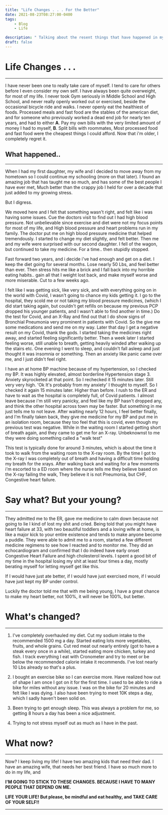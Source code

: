 ```yaml
---
title: "Life Changes . . . For the Better"
date: 2021-08-23T08:27:00-0400
tags: 
    - Blog 
    - Life

description: " Talking about the resent things that have happened in my life, and the impacts they have had on my life choices."
draft: false
---
```


# Life Changes . . . 
----

I have never been one to really take care of myself. I tend to care for others
before I even consider my own self. I have always been quite overweight, for most
of my life. I never took Gym seriously in Middle School and High School, and
never really openly worked out or exercised, beside the occasional bicycle
ride and walks. I never openly eat the healthiest of foods. Processed meals and
fast food are the stables of the american diet, and for someone who previously
worked a dead end job for nearly ten years, and had to either **A**. Pay my own
bills with the very limited amount of money I had to myself, **B**. Split bills with
roommates, Most processed food and fast food were the cheapest things I could
afford. Now that i'm older, I completely regret it.

## What happened..
----

When I had my first daughter, my wife and I decided to move away from my hometown
so I could continue my schooling (more on that later). I found an amazing job
that has taught me so much, and has some of the best people I have ever met,
Much better than the crappy job I held for over a decade that just added to my
growing stress. 

But I digress. 

We moved here and I felt that something wasn't right, and felt like i was
having some issues. Cue the doctors visit to find out I had high blood
pressure. Not unbelievable since exercise and diet were not my focus points for
most of my life, and High blood pressure and heart problems run in my family.
The doctor put me on high blood pressure medicine that helped tremendously.
I started to change my diet slightly, and felt better. Then me and my wife were
surprised with our second daughter. I fell of the wagon, but continued to take
my medicine. For a time.. then stupidly stopped. 

Fast forward two years, and i decide i've had enough and get on a diet.
I keep the diet going for several months. Lose nearly 50 Lbs, and feel better
than ever. Then stress hits me like a brick and I fall back into my horrible
eating habits.. gain all that I weight lost back, and make myself worse and more
miserable. Cut to a few weeks ago. 

I felt like I was getting sick, like very sick, and with everything going
on in the world with Covid, I wasn't going to chance my kids getting it. I go
to the hospital, they scold me or not taking my blood pressure medicines,
(which I did start taking again, but couldn't get refills on because my
previous PCP dropped his younger patients, and I wasn't able to find another in
time.) Do the test for Covid, and an X-Ray and find out that I do show signs of
Bronchial Pneumonia very prominent in patients with Covid. So the give me
some medications and send me on my way. Later that day I get a negative result
on my Covid, thank the gods. I started taking the medicines right
away, and started feeling significantly better. Then a week later I started feeling
worse, still unable to breath, getting heavily winded after walking up the
stairs etc. One evening I went to sleep, and couldn't fall asleep and just
thought it was insomnia or something. Then an anxiety like panic came over me,
and I just didn't feel right.

I have an at home BP machine because of my hypertension, so I checked my BP. It
was highly elevated, almost borderline Hypertension stage 3. Anxiety
skyrocketed at that point. So I rechecked it 15 minutes later. Still very very
high. 'Ok It's probably from my anxiety' I thought to myself. So I checked it
again 15 minutes later. Higher than before. I rush to the ER and have to wait
as the hospital is completely full, of Covid patients. I almost leave because
i'm still very panicky, and feel like my BP hasn't dropped any, and think the other hospital across town may be faster. But something in me just tells me to not leave. After waiting nearly 12 hours, I feel better finally, and I'm finally taken back, they give me medicine for my BP and put me in an isolation room, because they too feel that this is covid, even though my previous test was negative. While in the waiting room I started getting short of breath again, and they came to get me for an X-ray. Unbeknownst to me they were doing something called a "walk test"

This test is typically done for around 3 minutes, which is about the time it
took to walk from the waiting room to the X-ray room. By the time I got to the
X-ray I was completely out of breath and having a difficult time holding my
breath for the xrays. After walking back and waiting for a few moments i'm escorted to a ED
room where the nurse tells me they believe based on the X-ray failing the walk,
They believe it is not Pneumonia, but CHF, Congestive heart failure.

# Say what? But your young?
----

They admitted me to the ER, gave me medicine to calm down because not going to
lie I kind of lost my shit and cried. Being told that you might have heart
failure at 33, with two beautiful toddlers and a loving wife at home, is like
a major kick to your entire existence and tends to make anyone become a puddle.
They were able to admit me to a room, started a few different medicine
regimens to see how I reacted and to monitor me. They did an echocardiogram and
confirmed that I do indeed have early onset Congestive Heart Failure and high
cholesterol levels. I spent
a good bit of my time in the hospital losing my shit at least four times a day,
mostly berating myself for letting myself get like this.

If I would have just ate better, if I would have just exercised more, if
I would have just kept my BP under control. 

Luckily the doctor told me that with me being young, I have a great chance to
make my heart better, not 100%, it will never be 100%, but better. 

# What's changed?
----

1. I've completely overhauled my diet. Cut my sodium intake to the recommended
   1500 mg a day. Started eating lots more vegetables, fruits, and whole
   grains. Cut red meat out nearly entirely (got to have a steak every once in
   a while), started eating more chicken, turkey and fish. I track everything
   I eat with Cronometer and try to meet or be below the recommended calorie intake it
   recommends. I've lost nearly 10 Lbs already so that's a plus. 

2. I bought an exercise bike so I can exercise more. Have realized how out of
   shape I am once I got on it for the first time. I used to be able to ride
   a bike for miles without any issue. I was on the bike for 20 minutes and
   felt like I was dying. I also have been trying to meet 10K steps a day,
   which I sadly haven't been solid on. 

3. Been trying to get enough sleep. This was always a problem for me, so
   getting 8 hours a day has been a nice adjustment. 

4. Trying to not stress myself out as much as I have in the past. 

# What now?
---
Now? I keep living my life! I have two amazing kids that need their dad. I have
an amazing wife, that needs her best friend. I have so much more to do in my
life, and

**I'M GOING TO STICK TO THESE CHANGES. BECAUSE I HAVE TO MANY PEOPLE
THAT DEPEND ON ME.**

**LIFE YOUR LIFE! But please, be mindful and eat healthy, and TAKE CARE OF YOUR
SELF!!**

---- 





